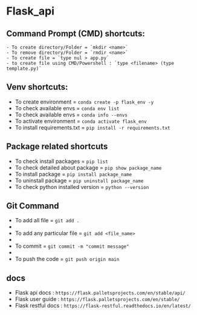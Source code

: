 # Flask_api


## Command Prompt (CMD) shortcuts:

```
- To create directory/Folder = `mkdir <name>`
- To remove directory/Folder = `rmdir <name>`
- To create file = `type nul > app.py`
- to create file using CMD/Powershell : `type <filename> (type template.py)`

```

## Venv shortcuts:


- To create environment = `conda create -p flask_env -y`
- To check available envs = `conda env list`
- To check available envs = `conda info --envs`
- To activate environment = `conda activate flask_env`
- To install requirements.txt = `pip install -r requirements.txt`


## Package related shortcuts

- To check install packages = `pip list`
- To check detailed about package = `pip show package_name`
- To install package = `pip install package_name`
- To uninstall package = `pip uninstall package_name`
- To check python installed version = `python --version`

## Git Command

- To add all file = `git add .`
- 
- To add any particular file = `git add <file_name>`
- 
- To commit = `git commit -m "commit message"`
- 
- To push the code = `git push origin main`


## docs

- Flask api docs : `https://flask.palletsprojects.com/en/stable/api/`
- Flask user guide : `https://flask.palletsprojects.com/en/stable/`
- Flask restful docs : `https://flask-restful.readthedocs.io/en/latest/`
